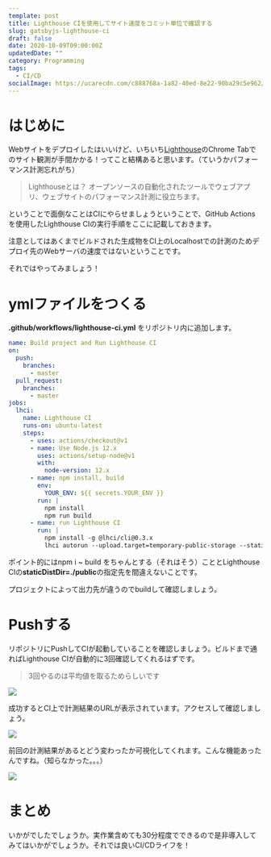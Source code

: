 ```yaml
---
template: post
title: Lighthouse CIを使用してサイト速度をコミット単位で確認する
slug: gatsbyjs-lighthouse-ci
draft: false
date: 2020-10-09T09:00:00Z
updatedDate: ""
category: Programming
tags:
  - CI/CD
socialImage: https://ucarecdn.com/c888768a-1a82-40ed-8e22-90ba29c5e962/
---
```


# はじめに

Webサイトをデプロイしたはいいけど、いちいち[Lighthouse](https://chrome.google.com/webstore/detail/lighthouse/blipmdconlkpinefehnmjammfjpmpbjk?hl=ja)のChrome Tabでのサイト観測が手間かかる！ってこと結構あると思います。（ていうかパフォーマンス計測忘れがち）

> Lighthouseとは？
> オープンソースの自動化されたツールでウェブアプリ、ウェブサイトのパフォーマンス計測に役立ちます。

ということで面倒なことはCIにやらせましょうということで、GitHub Actions を使用したLighthouse CIの実行手順をここに記載しておきます。

注意としてはあくまでビルドされた生成物をCI上のLocalhostでの計測のためデプロイ先のWebサーバの速度ではないということです。

それではやってみましょう！

# ymlファイルをつくる

**.github/workflows/lighthouse-ci.yml** をリポジトリ内に追加します。

```yml
name: Build project and Run Lighthouse CI
on:
  push:
    branches:
      - master
  pull_request:
    branches:
      - master
jobs:
  lhci:
    name: Lighthouse CI
    runs-on: ubuntu-latest
    steps:
      - uses: actions/checkout@v1
      - name: Use Node.js 12.x
        uses: actions/setup-node@v1
        with:
          node-version: 12.x
      - name: npm install, build
        env:
          YOUR_ENV: ${{ secrets.YOUR_ENV }}
        run: |
          npm install
          npm run build
      - name: run Lighthouse CI
        run: |
          npm install -g @lhci/cli@0.3.x
          lhci autorun --upload.target=temporary-public-storage --staticDistDir=./public || echo "LHCI failed!"
```

ポイント的にはnpm i ~ build をちゃんとする（それはそう）こととLighthouse CIの**staticDistDir=./public**の指定先を間違えないことです。

プロジェクトによって出力先が違うのでbuildして確認しましょう。

# Pushする

リポジトリにPushしてCIが起動していることを確認しましょう。ビルドまで通ればLighthouse CIが自動的に3回確認してくれるはずです。

> 3回やるのは平均値を取るためらしいです

![](https://img.esa.io/uploads/production/attachments/15569/2020/10/09/84487/ccef0bd9-85ac-4a6b-aac7-fd0839093bc2.png)

成功するとCI上で計測結果のURLが表示されています。アクセスして確認しましょう。

![](https://img.esa.io/uploads/production/attachments/15569/2020/10/09/84487/e61df45a-1acc-492b-b478-5636704700e5.png)

前回の計測結果があるとどう変わったか可視化してくれます。こんな機能あったんですね。（知らなかった。。。）

![](https://img.esa.io/uploads/production/attachments/15569/2020/10/09/84487/ab73c1b6-a1bd-450b-afd4-29cf3363a41b.png)

# まとめ

いかがでしたでしょうか。実作業含めても30分程度でできるので是非導入してみてはいかがでしょうか。それでは良いCI/CDライフを！
